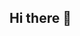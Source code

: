 ## Hi there 👋

<!--
**HammadTafazzul/HammadTafazzul** is a ✨ _special_ ✨ repository because its `README.md` (this file) appears on your GitHub profile.

Here are some ideas to get you started:# Hi there, I'm Hammad Tafazzul 👋

Welcome to my GitHub profile! I'm a passionate developer with a keen interest in software development, open source projects, and continuous learning.

## About Me

- 🔭 I’m currently working on various exciting projects, including [ProjectA](link-to-projectA) and [ProjectB](link-to-projectB).
- 🌱 I’m currently learning advanced algorithms and exploring new programming languages.
- 👯 I’m looking to collaborate on open source projects and innovative ideas.
- 🤔 I’m looking for help with contributing to large-scale open source projects.
- 💬 Ask me about web development, Python, JavaScript, and anything tech-related.
- 📫 How to reach me: [Email](mailto:your.email@example.com) | [LinkedIn](https://www.linkedin.com/in/hammad-tafazzul/)
- 😄 Pronouns: They/Them
- ⚡ Fun fact: I love solving puzzles and playing chess.

## My Skills

- **Languages**: Python, JavaScript, Java, C++
- **Frameworks**: React, Node.js, Django, Flask
- **Tools**: Git, Docker, Jenkins, VS Code
- **Databases**: MySQL, PostgreSQL, MongoDB

## GitHub Stats

![Hammad's GitHub stats](https://github-readme-stats.vercel.app/api?username=HammadTafazzul&show_icons=true&theme=radical)

## Top Languages

![Top Languages](https://github-readme-stats.vercel.app/api/top-langs/?username=HammadTafazzul&layout=compact&theme=radical)

## Connect with Me

- [LinkedIn](https://www.linkedin.com/in/hammad-tafazzul/)
- [Twitter](https://twitter.com/HammadTafazzul)
- [Portfolio](http://your-portfolio.com)

Feel free to explore my repositories and reach out if you want to collaborate or just chat about tech!

- 🔭 I’m currently working on ...
- 🌱 I’m currently learning ...
- 👯 I’m looking to collaborate on ...
- 🤔 I’m looking for help with ...
- 💬 Ask me about ...
- 📫 How to reach me: ...
- 😄 Pronouns: ...
- ⚡ Fun fact: ...
-->
